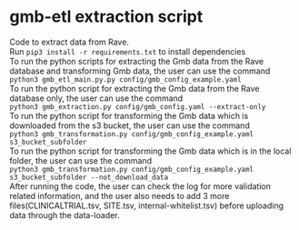 # gmb-etl extraction script
Code to extract data from Rave.<br/>
Run ```pip3 install -r requirements.txt``` to install dependencies<br/>
To run the python scripts for extracting the Gmb data from the Rave database and transforming Gmb data, the user can use the command<br/>
```python3 gmb_etl_main.py.py config/gmb_config_example.yaml```<br/>
To run the python script for extracting the Gmb data from the Rave database only, the user can use the command<br/>
```python3 gmb_extraction.py config/gmb_config.yaml --extract-only```<br/>
To run the python script for transforming the Gmb data which is downloaded from the s3 bucket, the user can use the command<br/>
```python3 gmb_transformation.py config/gmb_config_example.yaml s3_bucket_subfolder```<br/>
To run the python script for transforming the Gmb data which is in the local folder, the user can use the command<br/>
```python3 gmb_transformation.py config/gmb_config_example.yaml s3_bucket_subfolder --not_download_data```<br/>
After running the code, the user can check the log for more validation related information, and the user also needs to add 3 more files(CLINICALTRIAL.tsv, SITE.tsv, internal-whitelist.tsv) before uploading data through the data-loader.